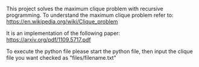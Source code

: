 This project solves the maximum clique problem with recursive programming. To understand the maximum clique problem refer to: https://en.wikipedia.org/wiki/Clique_problem

It is an implementation of the following paper: https://arxiv.org/pdf/1109.5717.pdf

To execute the python file please start the python file, then input the clique file you want checked as "files/filename.txt"
